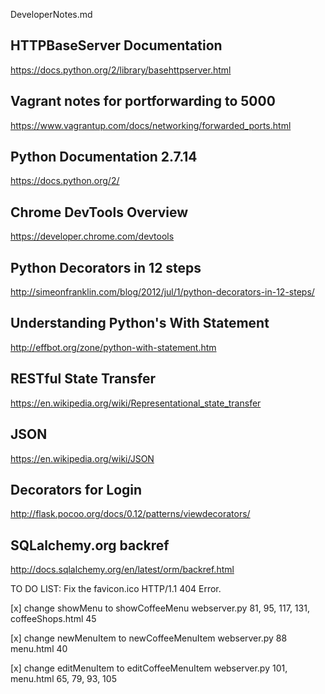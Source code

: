DeveloperNotes.md

## HTTPBaseServer Documentation
https://docs.python.org/2/library/basehttpserver.html

## Vagrant notes for portforwarding to 5000
https://www.vagrantup.com/docs/networking/forwarded_ports.html

## Python Documentation 2.7.14
https://docs.python.org/2/

## Chrome DevTools Overview
https://developer.chrome.com/devtools

## Python Decorators in 12 steps
http://simeonfranklin.com/blog/2012/jul/1/python-decorators-in-12-steps/

## Understanding Python's With Statement
http://effbot.org/zone/python-with-statement.htm

## RESTful State Transfer
https://en.wikipedia.org/wiki/Representational_state_transfer

## JSON
https://en.wikipedia.org/wiki/JSON

## Decorators for Login
http://flask.pocoo.org/docs/0.12/patterns/viewdecorators/


## SQLalchemy.org backref
http://docs.sqlalchemy.org/en/latest/orm/backref.html


TO DO LIST: 
Fix the favicon.ico HTTP/1.1 404 Error. 

<!-- Refactoring Code Base -->
[x] change showMenu to showCoffeeMenu
webserver.py
81, 95, 117, 131, 
coffeeShops.html
45 

[x] change newMenuItem to newCoffeeMenuItem
webserver.py
88
menu.html
40

[x] change editMenuItem to editCoffeeMenuItem
webserver.py
101, 
menu.html
65, 79, 93, 105









